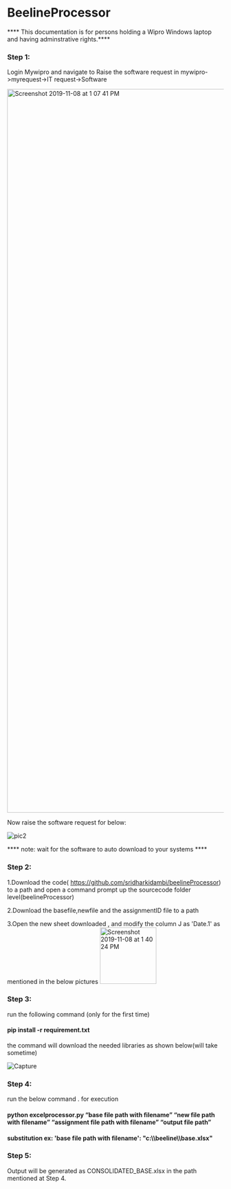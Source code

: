 # BeelineProcessor

**** This documentation is for persons holding a Wipro Windows laptop and having adminstrative rights.****

### Step 1:
Login Mywipro and navigate to Raise the software request in mywipro->myrequest->IT request->Software  

<img width="1678" alt="Screenshot 2019-11-08 at 1 07 41 PM" src="https://user-images.githubusercontent.com/8262606/68458499-f9bbc000-0228-11ea-9c0f-1da5db61d504.png">

Now raise the software request for below:

![pic2](https://user-images.githubusercontent.com/8262606/68460569-35a55400-022e-11ea-8949-f89d55305eb0.PNG)


**** note: wait for the software to auto download to your systems ****

### Step 2:
1.Download the code( https://github.com/sridharkidambi/beelineProcessor)  to a path  and open a command prompt up the sourcecode folder level(beelineProcessor)

2.Download the basefile,newfile and the assignmentID file to a path

3.Open the new sheet downloaded , and modify the column J as 'Date.1' as mentioned in the below pictures
 <img width="131" alt="Screenshot 2019-11-08 at 1 40 24 PM" src="https://user-images.githubusercontent.com/8262606/68460376-c3347400-022d-11ea-9436-dce02815ca8e.png">

### Step 3:
 run the following command (only for the first time)
 
#### pip install -r requirement.txt
 
 the command will download the needed libraries as shown below(will take sometime)
 
 ![Capture](https://user-images.githubusercontent.com/8262606/68460640-638a9880-022e-11ea-9655-4198570edd3d.PNG)
 
 ### Step 4:
 
 run the below  command . for execution 
 
 #### python excelprocessor.py  “base file path with filename” “new file path with filename” “assignment file path with    filename” “output file path” 
 
#### substitution ex:  'base file path with filename': "c:\\\beeline\\\base.xlsx"
 
 ### Step 5:
 
 Output will be generated as CONSOLIDATED_BASE.xlsx in the path <output file path> mentioned at Step 4.
 


